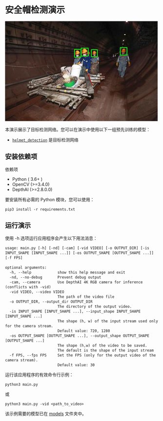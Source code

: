 安全帽检测演示
====================

[![detection](saved_20210820_131341.webp)](https://www.bilibili.com/video/BV1LM4y1L7PZ?share_source=copy_web)

本演示展示了目标检测网络。您可以在演示中使用以下一组预先训练的模型：

-   [`helmet_detection`](models/helmet_detection_yolox_openvino_2021.4_6shave.blob) 是目标检测网络

安装依赖项
----------

依赖项

-   Python ( 3.6+ )
-   OpenCV (\>=3.4.0)
-   DepthAI (\>=2.8.0.0)

要安装所有必需的 Python 模块，您可以使用：

``` shell
pip3 install -r requirements.txt
```

运行演示
--------

使用 -h 选项运行应用程序会产生以下用法消息：

``` shell
usage: main.py [-h] [-nd] [-cam] [-vid VIDEO] [-o OUTPUT_DIR] [-is INPUT_SHAPE [INPUT_SHAPE ...]] [-os OUTPUT_SHAPE [OUTPUT_SHAPE ...]] [-f FPS]

optional arguments:
  -h, --help            show this help message and exit
  -nd, --no-debug       Prevent debug output
  -cam, --camera        Use DepthAI 4K RGB camera for inference (conflicts with -vid)
  -vid VIDEO, --video VIDEO
                        The path of the video file
  -o OUTPUT_DIR, --output_dir OUTPUT_DIR
                        The directory of the output video.
  -is INPUT_SHAPE [INPUT_SHAPE ...], --input_shape INPUT_SHAPE [INPUT_SHAPE ...]
                        The shape (h, w) of the input stream used only for the camera stream. 
                        Default value: 720, 1280
  -os OUTPUT_SHAPE [OUTPUT_SHAPE ...], --output_shape OUTPUT_SHAPE [OUTPUT_SHAPE ...]
                        The shape (h,w) of the video to be saved. 
                        The default is the shape of the input stream
  -f FPS, --fps FPS     Set the FPS (only for the output video of the camera stream). 
                        Default value: 30
```

运行该应用程序的有效命令行示例：

``` shell
python3 main.py
```

或

``` shell
python3 main.py -vid <path_to_video>
```

该示例需要的模型已在 [models](./models) 文件夹中。
